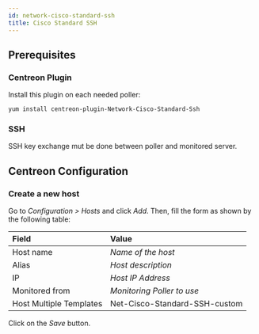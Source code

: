 ```yaml
---
id: network-cisco-standard-ssh
title: Cisco Standard SSH
---
```


## Prerequisites

### Centreon Plugin

Install this plugin on each needed poller:

``` shell
yum install centreon-plugin-Network-Cisco-Standard-Ssh
```

### SSH

SSH key exchange mut be done between poller and monitored server.

## Centreon Configuration

### Create a new host

Go to *Configuration \> Hosts* and click *Add*. Then, fill the form as shown by
the following table:

| Field                   | Value                         |
| :---------------------- | :---------------------------- |
| Host name               | *Name of the host*            |
| Alias                   | *Host description*            |
| IP                      | *Host IP Address*             |
| Monitored from          | *Monitoring Poller to use*    |
| Host Multiple Templates | Net-Cisco-Standard-SSH-custom |

Click on the *Save* button.
